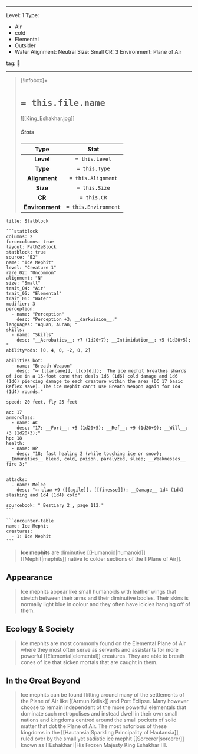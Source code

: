 
---



Level: 1
Type:
- Air
- cold
- Elemental
- Outsider
- Water
Alignment: Neutral
Size: Small
CR: 3
Environment: Plane of Air



tag: 👹

---


> [!infobox]+
> #  `= this.file.name`
> ![[King_Eshakhar.jpg]]
> ##### Stats
> Type | Stat |
> :---:|:---:|
> **Level** | `= this.Level` |
> **Type** | `= this.Type` |
> **Alignment** | `= this.Alignment` |
> **Size** | `= this.Size` |
> **CR** | `= this.CR` |
> **Environment** | `= this.Environment` |




````ad-info
title: Statblock

```statblock
columns: 2
forcecolumns: true
layout: Path2eBlock
statblock: true
source: "B2"
name: "Ice Mephit"
level: "Creature 1"
rare_02: "Uncommon"
alignment: "N"
size: "Small"
trait_04: "Air"
trait_05: "Elemental"
trait_06: "Water"
modifier: 3
perception:
  - name: "Perception"
    desc: "Perception +3; __darkvision__;"
languages: "Aquan, Auran; "
skills:
  - name: "Skills"
    desc: "__Acrobatics__: +7 (1d20+7); __Intimidation__: +5 (1d20+5); "
abilityMods: [0, 4, 0, -2, 0, 2]

abilities_bot:
  - name: "Breath Weapon"
    desc: "⬺ ([[arcane]], [[cold]]);  The ice mephit breathes shards of ice in a 15-foot cone that deals 1d6 (1d6) cold damage and 1d6 (1d6) piercing damage to each creature within the area (DC 17 basic Reflex save). The ice mephit can't use Breath Weapon again for 1d4 (1d4) rounds."

speed: 20 feet, fly 25 feet

ac: 17
armorclass:
  - name: AC
    desc: "17; __Fort__: +5 (1d20+5); __Ref__: +9 (1d20+9); __Will__: +3 (1d20+3);"
hp: 18
health:
  - name: HP
    desc: "18; fast healing 2 (while touching ice or snow); __Immunities__ bleed, cold, poison, paralyzed, sleep; __Weaknesses__ fire 3;"


attacks:
  - name: Melee
    desc: "⬻ claw +9 ([[agile]], [[finesse]]); __Damage__ 1d4 (1d4) slashing and 1d4 (1d4) cold"

sourcebook: "_Bestiary 2_, page 112."
```

```encounter-table
name: Ice Mephit
creatures:
  - 1: Ice Mephit
```

````



> **Ice mephits** are diminutive [[Humanoid|humanoid]] [[Mephit|mephits]] native to colder sections of the [[Plane of Air]].



## Appearance

> Ice mephits appear like small humanoids with leather wings that stretch between their arms and their diminutive bodies. Their skins is normally light blue in colour and they often have icicles hanging off of them.


## Ecology & Society

> Ice mephits are most commonly found on the Elemental Plane of Air where they most often serve as servants and assistants for more powerful [[Elemental|elemental]] creatures. They are able to breath cones of ice that sicken mortals that are caught in them.


## In the Great Beyond

> Ice mephits can be found flitting around many of the settlements of the Plane of Air like [[Armun Kelisk]] and Port Eclipse. Many however choose to remain independent of the more powerful elementals that dominate such metropolises and instead dwell in their own small nations and kingdoms centred around the small pockets of solid matter that dot the Plane of Air. The most notorious of these kingdoms in the [[Hautansia|Sparkling Principality of Hautansia]], ruled over by the small yet sadistic ice mephit [[Sorcerer|sorcerer]] known as [[Eshakhar I|His Frozen Majesty King Eshakhar I]].










